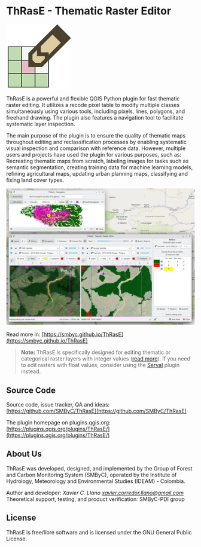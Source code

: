 # ThRasE - Thematic Raster Editor

![](docs/img/thrase.svg)

ThRasE is a powerful and flexible QGIS Python plugin for fast thematic raster editing. It utilizes a recode pixel table 
to modify multiple classes simultaneously using various tools, including pixels, lines, polygons, and freehand drawing. 
The plugin also features a navigation tool to facilitate systematic layer inspection.

The main purpose of the plugin is to ensure the quality of thematic maps throughout editing and reclassification 
processes by enabling systematic visual inspection and comparison with reference data. However, multiple users and 
projects have used the plugin for various purposes, such as: Recreating thematic maps from scratch, labeling images for 
tasks such as semantic segmentation, creating training data for machine learning models, refining agricultural maps,
updating urban planning maps, classifying and fixing land cover types.

![](docs/img/overview.webp)

Read more in: [https://smbyc.github.io/ThRasE](https://smbyc.github.io/ThRasE)

> **Note:** ThRasE is specifically designed for editing thematic or categorical raster layers with integer
> values ([read more](https://smbyc.github.io/ThRasE/#thematic-raster-requirements)). If you need to edit rasters with float
> values, consider using the [Serval](https://plugins.qgis.org/plugins/Serval/) plugin instead.

## Source Code

Source code, issue tracker, QA and ideas: [https://github.com/SMByC/ThRasE](https://github.com/SMByC/ThRasE)

The plugin homepage on plugins.qgis.org: [https://plugins.qgis.org/plugins/ThRasE/](https://plugins.qgis.org/plugins/ThRasE/)

## About Us

ThRasE was developed, designed, and implemented by the Group of Forest and Carbon Monitoring System (SMByC), operated by
the Institute of Hydrology, Meteorology and Environmental Studies (IDEAM) - Colombia.

Author and developer: *Xavier C. Llano* *<xavier.corredor.llano@gmail.com>*  
Theoretical support, testing, and product verification: SMByC-PDI group

## License

ThRasE is free/libre software and is licensed under the GNU General Public License.
